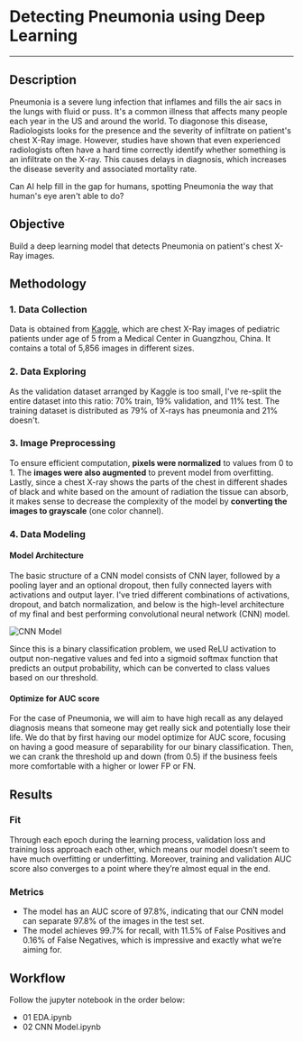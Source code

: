 # Detecting Pneumonia using Deep Learning

---

## Description
Pneumonia is a severe lung infection that inflames and fills the air sacs in the lungs with fluid or puss. It's a common illness that affects many people each year in the US and around the world. To diagonose this disease, Radiologists looks for the presence and the severity of infiltrate on patient's chest X-Ray image. However, studies have shown that even experienced radiologists often have a hard time correctly identify whether something is an infiltrate on the X-ray. This causes delays in diagnosis, which increases the disease severity and associated mortality rate. 

Can AI help fill in the gap for humans, spotting Pneumonia the way that human's eye aren't able to do? 

## Objective
Build a deep learning model that detects Pneumonia on patient's chest X-Ray images. 

## Methodology
### 1. Data Collection
Data is obtained from [Kaggle](https://www.kaggle.com/paultimothymooney/chest-xray-pneumonia), which are chest X-Ray images of pediatric patients under age of 5 from a Medical Center in Guangzhou, China. It contains a total of 5,856 images in different sizes. 

### 2. Data Exploring
As the validation dataset arranged by Kaggle is too small, I've re-split the entire dataset into this ratio: 70% train, 19% validation, and 11% test. The training dataset is distributed as 79% of X-rays has pneumonia and 21% doesn't. 

### 3. Image Preprocessing
To ensure efficient computation, **pixels were normalized** to values from 0 to 1. The **images were also augmented** to prevent model from overfitting. Lastly, since a chest X-ray shows the parts of the chest in different shades of black and white based on the amount of radiation the tissue can absorb, it makes sense to decrease the complexity of the model by **converting the images to grayscale** (one color channel). 

### 4. Data Modeling
#### Model Architecture
The basic structure of a CNN model consists of CNN layer, followed by a pooling layer and an optional dropout, then fully connected layers with activations and output layer. I've tried different combinations of activations, dropout, and batch normalization, and below is the high-level architecture of my final and best performing convolutional neural network (CNN) model.  

![CNN Model](/images/cnn.png)

Since this is a binary classification problem, we used ReLU activation to output non-negative values and fed into a sigmoid softmax function that predicts an output probability, which can be converted to class values based on our threshold.

#### Optimize for AUC score
For the case of Pneumonia, we will aim to have high recall as any delayed diagnosis means that someone may get really sick and potentially lose their life. We do that by first having our model optimize for AUC score, focusing on having a good measure of separability for our binary classification. Then, we can crank the threshold up and down (from 0.5) if the business feels more comfortable with a higher or lower FP or FN. 

## Results

### Fit 
Through each epoch during the learning process, validation loss and training loss approach each other, which means our model doesn’t seem to have much overfitting or underfitting. Moreover, training and validation AUC score also converges to a point where they’re almost equal in the end. 

### Metrics
- The model has an AUC score of 97.8%, indicating that our CNN model can separate 97.8% of the images in the test set. 
- The model achieves 99.7% for recall, with 11.5% of False Positives and 0.16% of False Negatives, which is impressive and exactly what we’re aiming for. 

## Workflow
Follow the jupyter notebook in the order below:
- 01 EDA.ipynb
- 02 CNN Model.ipynb
